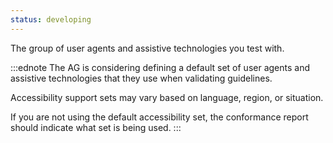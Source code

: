 ```yaml
---
status: developing
---
```


The group of user agents and assistive technologies you test with.

:::ednote
The AG is considering defining a default set of user agents and assistive technologies that they use when validating guidelines.

Accessibility support sets may vary based on language, region, or situation.

If you are not using the default accessibility set, the conformance report should indicate what set is being used.
:::